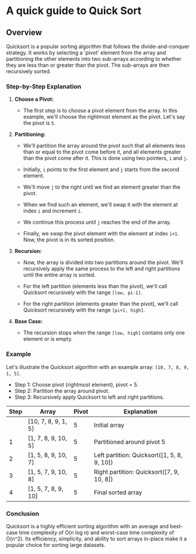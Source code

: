 # A quick guide to Quick Sort

## Overview

Quicksort is a popular sorting algorithm that follows the divide-and-conquer strategy. It works by selecting a 'pivot' element from the array and partitioning the other elements into two sub-arrays according to whether they are less than or greater than the pivot. The sub-arrays are then recursively sorted.

### Step-by-Step Explanation

1. **Choose a Pivot:**
   - The first step is to choose a pivot element from the array. In this example, we'll choose the rightmost element as the pivot. Let's say the pivot is `5`.

2. **Partitioning:**
   - We'll partition the array around the pivot such that all elements less than or equal to the pivot come before it, and all elements greater than the pivot come after it. This is done using two pointers, `i` and `j`.

   - Initially, `i` points to the first element and `j` starts from the second element.
   - We'll move `j` to the right until we find an element greater than the pivot.
   - When we find such an element, we'll swap it with the element at index `i` and increment `i`.

   - We continue this process until `j` reaches the end of the array.

   - Finally, we swap the pivot element with the element at index `i+1`. Now, the pivot is in its sorted position.

3. **Recursion:**
   - Now, the array is divided into two partitions around the pivot. We'll recursively apply the same process to the left and right partitions until the entire array is sorted.

   - For the left partition (elements less than the pivot), we'll call Quicksort recursively with the range `[low, pi-1]`.
   - For the right partition (elements greater than the pivot), we'll call Quicksort recursively with the range `[pi+1, high]`.

4. **Base Case:**
   - The recursion stops when the range `[low, high]` contains only one element or is empty.

### Example

Let's illustrate the Quicksort algorithm with an example array: `[10, 7, 8, 9, 1, 5]`.

- Step 1: Choose pivot (rightmost element), pivot = 5.
- Step 2: Partition the array around pivot.
- Step 3: Recursively apply Quicksort to left and right partitions.

| Step | Array          | Pivot | Explanation                                      |
|------|----------------|-------|--------------------------------------------------|
|      | [10, 7, 8, 9, 1, 5] | 5     | Initial array                                    |
| 1    | [1, 7, 8, 9, 10, 5] | 5     | Partitioned around pivot 5                       |
| 2    | [1, 5, 8, 9, 10, 7] | 5     | Left partition: Quicksort([1, 5, 8, 9, 10])      |
| 3    | [1, 5, 7, 9, 10, 8] | 5     | Right partition: Quicksort([7, 9, 10, 8])        |
| 4    | [1, 5, 7, 8, 9, 10] | 5     | Final sorted array                               |

### Conclusion

Quicksort is a highly efficient sorting algorithm with an average and best-case time complexity of O(n log n) and worst-case time complexity of O(n^2). Its efficiency, simplicity, and ability to sort arrays in-place make it a popular choice for sorting large datasets.
